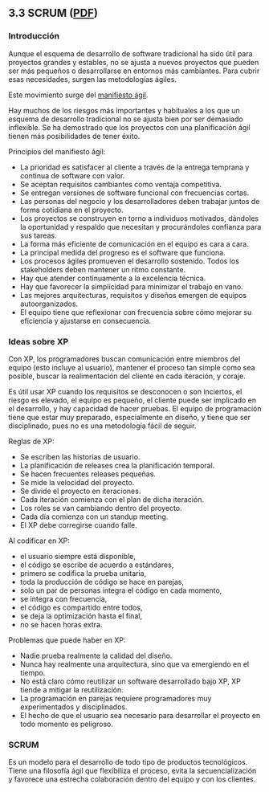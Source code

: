 ## 3.3 SCRUM ([PDF](originales/PGP_Present_SCRUM_1415.pdf))
### Introducción
Aunque el esquema de desarrollo de software tradicional ha sido útil para proyectos grandes y estables, no se ajusta a nuevos proyectos que pueden ser más pequeños o desarrollarse en entornos más cambiantes. Para cubrir esas necesidades, surgen las metodologías ágiles.

Este movimiento surge del [manifiesto ágil](http://es.wikipedia.org/wiki/Manifiesto_%C3%A1gil).

Hay muchos de los riesgos más importantes y habituales a los que un esquema de desarrollo tradicional no se ajusta bien por ser demasiado inflexible. Se ha demostrado que los proyectos con una planificación ágil tienen más posibilidades de tener éxito.

Principios del manifiesto ágil:

- La prioridad es satisfacer al cliente a través de la entrega temprana y continua de software con valor.
- Se aceptan requisitos cambiantes como ventaja competitiva.
- Se entregan versiones de software funcional con frecuencias cortas.
- Las personas del negocio y los desarrolladores deben trabajar juntos de forma cotidiana en el proyecto.
- Los proyectos se construyen en torno a individuos motivados, dándoles la oportunidad y respaldo que necesitan y procurándoles confianza para sus tareas.
- La forma más eficiente de comunicación en el equipo es cara a cara.
- La principal medida del progreso es el software que funciona.
- Los procesos ágiles promueven el desarrollo sostenido. Todos los stakeholders deben mantener un ritmo constante.
- Hay que atender continuamente a la excelencia técnica.
- Hay que favorecer la simplicidad para minimizar el trabajo en vano.
- Las mejores arquitecturas, requisitos y diseños emergen de equipos autoorganizados.
- El equipo tiene que reflexionar con frecuencia sobre cómo mejorar su eficiencia y ajustarse en consecuencia.

### Ideas sobre XP
Con XP, los programadores buscan comunicación entre miembros del equipo (esto incluye al usuario), mantener el proceso tan simple como sea posible, buscar la realimentación del cliente en cada iteración, y coraje.

Es útil usar XP cuando los requisitos se desconocen o son inciertos, el riesgo es elevado, el equipo es pequeño, el cliente puede ser implicado en el desarrollo, y hay capacidad de hacer pruebas. El equipo de programación tiene que estar muy preparado, especialmente en diseño, y tiene que ser disciplinado, pues no es una metodología fácil de seguir.

Reglas de XP:

- Se escriben las historias de usuario.
- La planificación de releases crea la planificación temporal.
- Se hacen frecuentes releases pequeñas.
- Se mide la velocidad del proyecto.
- Se divide el proyecto en iteraciones.
- Cada iteración comienza con el plan de dicha iteración.
- Los roles se van cambiando dentro del proyecto.
- Cada día comienza con un standup meeting.
- El XP debe corregirse cuando falle.

Al codificar en XP:

- el usuario siempre está disponible,
- el código se escribe de acuerdo a estándares,
- primero se codifica la prueba unitaria,
- toda la producción de código se hace en parejas,
- solo un par de personas integra el código en cada momento,
- se integra con frecuencia,
- el código es compartido entre todos,
- se deja la optimización hasta el final,
- no se hacen horas extra.

Problemas que puede haber en XP:

- Nadie prueba realmente la calidad del diseño.
- Nunca hay realmente una arquitectura, sino que va emergiendo en el tiempo.
- No está claro cómo reutilizar un software desarrollado bajo XP, XP tiende a mitigar la reutilización.
- La programación en parejas requiere programadores muy experimentados y disciplinados.
- El hecho de que el usuario sea necesario para desarrollar el proyecto en todo momento es peligroso.

### SCRUM
Es un modelo para el desarrollo de todo tipo de productos tecnológicos. Tiene una filosofía ágil que flexibiliza el proceso, evita la secuencialización y favorece una estrecha colaboración dentro del equipo y con los clientes.

<!-- TODO diapositiva 17 -->
